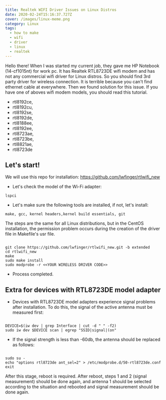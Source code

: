 ```yaml
---
title: Realtek WIFI Driver Issues on Linux Distros
date: 2020-02-24T15:16:37.727Z
cover: /images/linux-meme.png
category: Linux
tags:
  - how to make
  - wifi
  - driver
  - linux
  - realtek
---
```

Hello there! When I was started my current job, they gave me HP Notebook (14-cf1015nt) for work pc. It has Realtek RTL8723DE wifi modem and has not any commercial wifi driver for Linux distros. So you should find 3rd party driver for wireless connection. It is terrible because you can't find ethernet cable at everywhere. Then we found solution for this issue. If you have one of aboves wifi modem models, you should read this tutorial.

* rtl8192ce,
* rtl8192cu, 
* rtl8192se, 
* rtl8192de, 
* rtl8188ee, 
* rtl8192ee, 
* rtl8723ae, 
* rtl8723be, 
* rtl8821ae, 
* rtl8723de

## Let's start!

We will use this repo for installation: <https://github.com/lwfinger/rtlwifi_new>

* Let's check the model of the Wi-Fi adapter:


```
lspci
```

* Let's make sure the following tools are installed, if not, let's install:


```
make, gcc, kernel headers,kernel build essentials, git
```



The steps are the same for all Linux distributions, but in the CentOS installation, the permission problem occurs during the creation of the driver file in Makefile's usr file.



```

git clone https://github.com/lwfinger/rtlwifi_new.git -b extended
cd rtlwifi_new
make
sudo make install
sudo modprobe -r <<YOUR WIRELESS DRIVER CODE>>
```

* Process completed.

## Extra for devices with RTL8723DE model adapter

* Devices with RTL8723DE model adapters experience signal problems after installation. To do this, the signal of the active antenna must be measured first:


```

DEVICE=$(iw dev | grep Interface | cut -d " " -f2)
sudo iw dev $DEVICE scan | egrep "SSID|signal|(on"
```

* If the signal strength is less than -60db, the antenna should be replaced as follows:


```

sudo su -
echo "options rtl8723de ant_sel=2" > /etc/modprobe.d/50-rtl8723de.conf
exit
```


After this stage, reboot is required. After reboot, steps 1 and 2 (signal measurement) should be done again, and antenna 1 should be selected according to the situation and rebooted and signal measurement should be done again.
